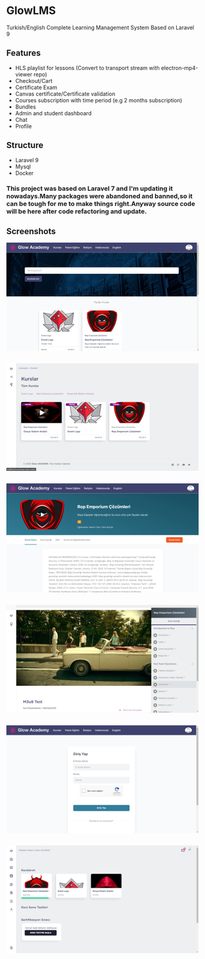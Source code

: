 # GlowLMS
Turkish/English Complete Learning Management System Based on Laravel 9
## Features
- HLS playlist for lessons (Convert to transport stream with electron-mp4-viewer repo)
- Checkout/Cart
- Certificate Exam
- Canvas certificate/Certificate validation
- Courses subscription with time period (e.g 2 months subscription)
- Bundles
- Admin and student dashboard
- Chat
- Profile
## Structure
- Laravel 9
- Mysql
- Docker
### This project was based on Laravel 7 and I'm updating it nowadays.Many packages were abandoned and banned,so it can be tough for me to make things right.Anyway source code will be here after code refactoring and update.

## Screenshots
![index](./output/index.PNG)
##
![courseindex](./output/courseindex.PNG)
##
![explore](./output/explorewithoutlogin.PNG)
##
![lesson](./output/lesson.PNG)
##
![login](./output/login.PNG)
##
![studentdashboard.PNG](./output/studentdashboard.PNG)
